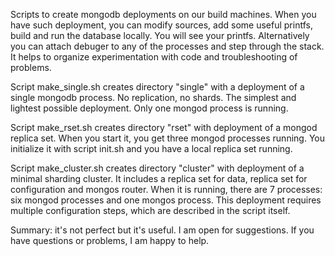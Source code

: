 Scripts to create mongodb deployments on our build machines. When you have such deployment, you can modify sources, add some useful printfs, build and run the database locally. You will see your printfs. Alternatively you can attach debuger to any of the processes and step through the stack. It helps to organize experimentation with code and troubleshooting of problems.

Script make_single.sh creates directory "single" with a deployment of a single mongodb process. No replication, no shards. The simplest and lightest possible deployment. Only one mongod process is running.

Script make_rset.sh creates directory "rset" with deployment of a mongod replica set. When you start it, you get three mongod processes running. You initialize it with script init.sh and you have a local replica set running.

Script make_cluster.sh creates directory "cluster" with deployment of a minimal sharding cluster. It includes a replica set for data, replica set for configuration and mongos router. When it is running, there are 7 processes: six mongod processes and one mongos process. This deployment requires multiple configuration steps, which are described in the script itself.

Summary: it's not perfect but it's useful.
I am open for suggestions. If you have questions or problems, I am happy to help.
